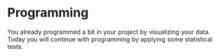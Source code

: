 # Programming

You already programmed a bit in your project by visualizing your data. Today you will continue with programming by applying some statistical tests.
